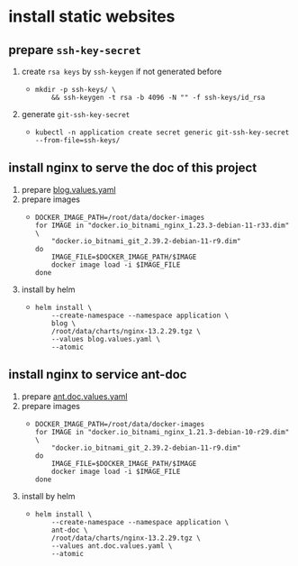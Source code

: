 # install static websites

## prepare `ssh-key-secret`

1. create `rsa keys` by `ssh-keygen` if not generated before
    * ```shell
      mkdir -p ssh-keys/ \
          && ssh-keygen -t rsa -b 4096 -N "" -f ssh-keys/id_rsa
      ```
2. generate `git-ssh-key-secret`
    * ```shell
      kubectl -n application create secret generic git-ssh-key-secret --from-file=ssh-keys/
      ```

## install nginx to serve the doc of this project

1. prepare [blog.values.yaml](resources/static-websites/blog.values.yaml.md)
2. prepare images
    * ```shell
      DOCKER_IMAGE_PATH=/root/data/docker-images
      for IMAGE in "docker.io_bitnami_nginx_1.23.3-debian-11-r33.dim" \
          "docker.io_bitnami_git_2.39.2-debian-11-r9.dim"
      do
          IMAGE_FILE=$DOCKER_IMAGE_PATH/$IMAGE
          docker image load -i $IMAGE_FILE
      done
      ```
3. install by helm
    * ```shell
      helm install \
          --create-namespace --namespace application \
          blog \
          /root/data/charts/nginx-13.2.29.tgz \
          --values blog.values.yaml \
          --atomic
      ```

## install nginx to service ant-doc

1. prepare [ant.doc.values.yaml](resources/static-websites/ant.doc.values.yaml.md)
2. prepare images
    * ```shell
      DOCKER_IMAGE_PATH=/root/data/docker-images
      for IMAGE in "docker.io_bitnami_nginx_1.21.3-debian-10-r29.dim" \
          "docker.io_bitnami_git_2.39.2-debian-11-r9.dim"
      do
          IMAGE_FILE=$DOCKER_IMAGE_PATH/$IMAGE
          docker image load -i $IMAGE_FILE
      done
      ```
3. install by helm
    * ```shell
      helm install \
          --create-namespace --namespace application \
          ant-doc \
          /root/data/charts/nginx-13.2.29.tgz \
          --values ant.doc.values.yaml \
          --atomic
      ```